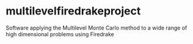 # multilevelfiredrakeproject
Software applying the Multilevel Monte Carlo method to a wide range of high dimensional problems using Firedrake
